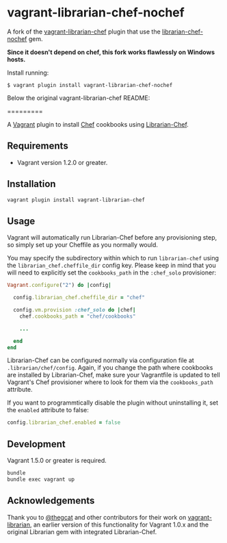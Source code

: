 # vagrant-librarian-chef-nochef

A fork of the [vagrant-librarian-chef](https://github.com/jimmycuadra/vagrant-librarian-chef)
plugin that use the [librarian-chef-nochef](https://github.com/emyl/librarian-chef-nochef) gem.

**Since it doesn't depend on chef, this fork works flawlessly on Windows hosts.**

Install running:

    $ vagrant plugin install vagrant-librarian-chef-nochef

Below the original vagrant-librarian-chef README:

=========

A [Vagrant](http://www.vagrantup.com/) plugin to install
[Chef](http://www.opscode.com/chef/) cookbooks using
[Librarian-Chef](https://github.com/applicationsonline/librarian-chef).

## Requirements

* Vagrant version 1.2.0 or greater.

## Installation

``` bash
vagrant plugin install vagrant-librarian-chef
```

## Usage

Vagrant will automatically run Librarian-Chef before any provisioning step, so
simply set up your Cheffile as you normally would.

You may specify the subdirectory within which to run `librarian-chef`
using the `librarian_chef.cheffile_dir` config key.  Please keep in mind
that you will need to explicitly set the `cookbooks_path` in the
`:chef_solo` provisioner:

```ruby
Vagrant.configure("2") do |config|

  config.librarian_chef.cheffile_dir = "chef"

  config.vm.provision :chef_solo do |chef|
    chef.cookbooks_path = "chef/cookbooks"

    ...

  end
end
```

Librarian-Chef can be configured normally via configuration file at `.librarian/chef/config`. Again, if you change the path where cookbooks are installed by Librarian-Chef, make sure your Vagrantfile is updated to tell Vagrant's Chef provisioner where to look for them via the `cookbooks_path` attribute.

If you want to programmtically disable the plugin without uninstalling it, set the `enabled` attribute to false:

``` ruby
config.librarian_chef.enabled = false
```

## Development

Vagrant 1.5.0 or greater is required.

``` bash
bundle
bundle exec vagrant up
```

## Acknowledgements

Thank you to [@thegcat](https://github.com/thegcat) and other contributors for their work on
[vagrant-librarian](https://github.com/thegcat/vagrant-librarian), an earlier
version of this functionality for Vagrant 1.0.x and the original Librarian gem
with integrated Librarian-Chef.
